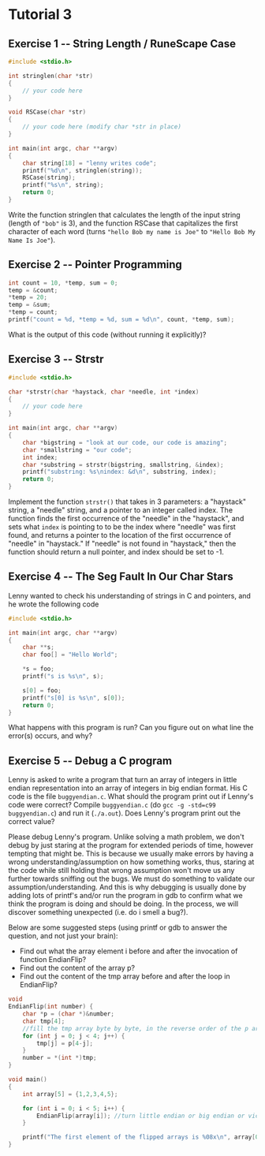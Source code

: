 Tutorial 3
==========

Exercise 1 -- String Length / RuneScape Case
-----
```c
#include <stdio.h>

int stringlen(char *str)
{
	// your code here
}

void RSCase(char *str)
{
	// your code here (modify char *str in place)
}

int main(int argc, char **argv)
{
	char string[18] = "lenny writes code";
	printf("%d\n", stringlen(string));
	RSCase(string);
	printf("%s\n", string);
	return 0;
}
```
Write the function stringlen that calculates the length of the input string (length of `"bob"` is 3), and the function RSCase that capitalizes the first character of each word (turns `"hello Bob my name is Joe"` to `"Hello Bob My Name Is Joe"`).

Exercise 2 -- Pointer Programming
-----
```c
int count = 10, *temp, sum = 0;
temp = &count;
*temp = 20;
temp = &sum;
*temp = count;
printf("count = %d, *temp = %d, sum = %d\n", count, *temp, sum);
```
What is the output of this code (without running it explicitly)?

Exercise 3 -- Strstr
-----
```c
#include <stdio.h>

char *strstr(char *haystack, char *needle, int *index)
{
	// your code here
}

int main(int argc, char **argv)
{
	char *bigstring = "look at our code, our code is amazing";
	char *smallstring = "our code";
	int index;
	char *substring = strstr(bigstring, smallstring, &index);
	printf("substring: %s\nindex: &d\n", substring, index);
	return 0;
}
```
Implement the function `strstr()` that takes in 3 parameters: a "haystack" string, a "needle" string, and a pointer to an integer called index. The function finds the first occurrence of the "needle" in the "haystack", and sets what `index` is pointing to to be the index where "needle" was first found, and returns a pointer to the location of the first occurrence of "needle" in "haystack." If "needle" is not found in "haystack," then the function should return a null pointer, and index should be set to -1.

Exercise 4 -- The Seg Fault In Our Char Stars
-----
Lenny wanted to check his understanding of strings in C and pointers, and he wrote the following code

```c
#include <stdio.h>

int main(int argc, char **argv)
{
	char **s;
	char foo[] = "Hello World";

	*s = foo;
	printf("s is %s\n", s);

	s[0] = foo;
	printf("s[0] is %s\n", s[0]);
	return 0;
}
```
What happens with this program is run? Can you figure out on what line the error(s) occurs, and why?

Exercise 5 -- Debug a C program
-----

Lenny is asked to write a program that turn an array of integers in little
endian representation into an array of integers in big endian format.  His
C code is the file `buggyendian.c`.   What should the program print out
if Lenny's code were correct? Compile `buggyendian.c` (do `gcc -g -std=c99 buggyendian.c`)
and run it (`./a.out`).  Does Lenny's program print out the correct value?

Please debug Lenny's program.  Unlike solving a math problem, we don't debug
by just staring at the program for extended periods of time, however tempting
that might be.  This is because we usually make errors by having a wrong
understanding/assumption on how something works, thus, staring at the code
while still holding that wrong assumption won't move
us any further towards sniffing out the bugs.  We must do something to validate
our assumption/understanding. And this is why debugging is usually done by
adding lots of printf's and/or run the program in gdb to confirm what we think
the program is doing and should be doing.  In the process, we will discover
something unexpected (i.e. do i smell a bug?).

Below are some suggested steps (using printf or gdb to answer the question, and not just your brain):
* Find out what the array element i before and after the invocation of function EndianFlip?
* Find out the content of the array p?
* Find out the content of the tmp array before and after the loop in EndianFlip?

```c
void
EndianFlip(int number) {
	char *p = (char *)&number;
	char tmp[4];
	//fill the tmp array byte by byte, in the reverse order of the p array
	for (int j = 0; j < 4; j++) {
		tmp[j] = p[4-j];
	}
	number = *(int *)tmp;
}

void main()
{
	int array[5] = {1,2,3,4,5};

	for (int i = 0; i < 5; i++) {
		EndianFlip(array[i]); //turn little endian or big endian or vice versa
	}

	printf("The first element of the flipped arrays is %08x\n", array[0]);
}
```
